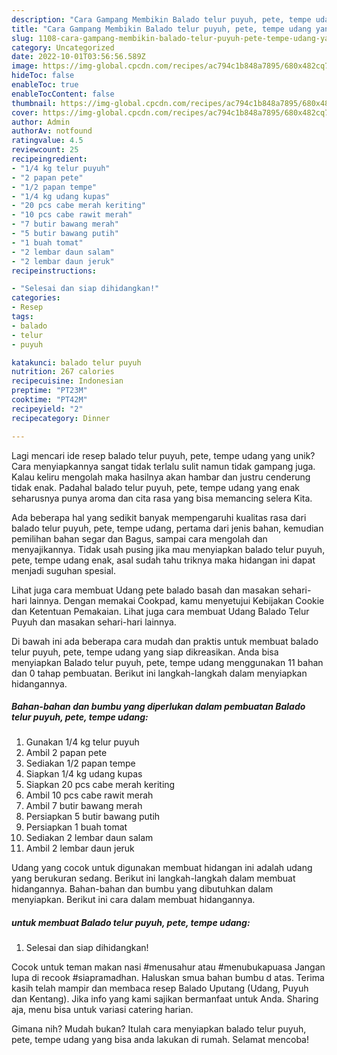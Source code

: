 ```yaml
---
description: "Cara Gampang Membikin Balado telur puyuh, pete, tempe udang yang Bisa Manjain Lidah"
title: "Cara Gampang Membikin Balado telur puyuh, pete, tempe udang yang Bisa Manjain Lidah"
slug: 1108-cara-gampang-membikin-balado-telur-puyuh-pete-tempe-udang-yang-bisa-manjain-lidah
category: Uncategorized
date: 2022-10-01T03:56:56.589Z
image: https://img-global.cpcdn.com/recipes/ac794c1b848a7895/680x482cq70/balado-telur-puyuh-pete-tempe-udang-foto-resep-utama.jpg
hideToc: false
enableToc: true
enableTocContent: false
thumbnail: https://img-global.cpcdn.com/recipes/ac794c1b848a7895/680x482cq70/balado-telur-puyuh-pete-tempe-udang-foto-resep-utama.jpg
cover: https://img-global.cpcdn.com/recipes/ac794c1b848a7895/680x482cq70/balado-telur-puyuh-pete-tempe-udang-foto-resep-utama.jpg
author: Admin
authorAv: notfound
ratingvalue: 4.5
reviewcount: 25
recipeingredient:
- "1/4 kg telur puyuh"
- "2 papan pete"
- "1/2 papan tempe"
- "1/4 kg udang kupas"
- "20 pcs cabe merah keriting"
- "10 pcs cabe rawit merah"
- "7 butir bawang merah"
- "5 butir bawang putih"
- "1 buah tomat"
- "2 lembar daun salam"
- "2 lembar daun jeruk"
recipeinstructions:

- "Selesai dan siap dihidangkan!"
categories:
- Resep
tags:
- balado
- telur
- puyuh

katakunci: balado telur puyuh 
nutrition: 267 calories
recipecuisine: Indonesian
preptime: "PT23M"
cooktime: "PT42M"
recipeyield: "2"
recipecategory: Dinner

---
```





Lagi mencari ide resep balado telur puyuh, pete, tempe udang yang unik? Cara menyiapkannya sangat tidak terlalu sulit namun tidak gampang juga. Kalau keliru mengolah maka hasilnya akan hambar dan justru cenderung tidak enak. Padahal balado telur puyuh, pete, tempe udang yang enak seharusnya punya aroma dan cita rasa yang bisa memancing selera Kita.





Ada beberapa hal yang sedikit banyak mempengaruhi kualitas rasa dari balado telur puyuh, pete, tempe udang, pertama dari jenis bahan, kemudian pemilihan bahan segar dan Bagus, sampai cara mengolah dan menyajikannya. Tidak usah pusing jika mau menyiapkan balado telur puyuh, pete, tempe udang enak,      asal sudah tahu triknya maka hidangan ini dapat menjadi suguhan spesial.














Lihat juga cara membuat Udang pete balado basah dan masakan sehari-hari lainnya. Dengan memakai Cookpad, kamu menyetujui Kebijakan Cookie dan Ketentuan Pemakaian. Lihat juga cara membuat Udang Balado Telur Puyuh dan masakan sehari-hari lainnya.






Di bawah ini ada beberapa cara mudah dan praktis untuk membuat balado telur puyuh, pete, tempe udang yang siap dikreasikan. Anda bisa menyiapkan Balado telur puyuh, pete, tempe udang menggunakan 11 bahan dan 0 tahap pembuatan. Berikut ini langkah-langkah dalam menyiapkan hidangannya.

<!--inarticleads1-->

##### Bahan-bahan dan bumbu yang diperlukan dalam pembuatan Balado telur puyuh, pete, tempe udang:

1. Gunakan 1/4 kg telur puyuh
1. Ambil 2 papan pete
1. Sediakan 1/2 papan tempe
1. Siapkan 1/4 kg udang kupas
1. Siapkan 20 pcs cabe merah keriting
1. Ambil 10 pcs cabe rawit merah
1. Ambil 7 butir bawang merah
1. Persiapkan 5 butir bawang putih
1. Persiapkan 1 buah tomat
1. Sediakan 2 lembar daun salam
1. Ambil 2 lembar daun jeruk


Udang yang cocok untuk digunakan membuat hidangan ini adalah udang yang berukuran sedang. Berikut ini langkah-langkah dalam membuat hidangannya. Bahan-bahan dan bumbu yang dibutuhkan dalam menyiapkan. Berikut ini cara dalam membuat hidangannya. 

<!--inarticleads2-->

#####  untuk membuat Balado telur puyuh, pete, tempe udang:


1. Selesai dan siap dihidangkan!

Cocok untuk teman makan nasi #menusahur atau #menubukapuasa Jangan lupa di recook #siapramadhan. Haluskan smua bahan bumbu d atas. Terima kasih telah mampir dan membaca resep Balado Uputang (Udang, Puyuh dan Kentang). Jika info yang kami sajikan bermanfaat untuk Anda. Sharing aja, menu bisa untuk variasi catering harian. 

Gimana nih? Mudah bukan? Itulah cara menyiapkan balado telur puyuh, pete, tempe udang yang bisa anda lakukan di rumah. Selamat mencoba!
